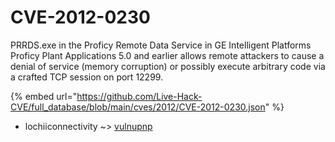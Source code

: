 # CVE-2012-0230

PRRDS.exe in the Proficy Remote Data Service in GE Intelligent Platforms Proficy Plant Applications 5.0 and earlier allows remote attackers to cause a denial of service (memory corruption) or possibly execute arbitrary code via a crafted TCP session on port 12299.

{% embed url="https://github.com/Live-Hack-CVE/full_database/blob/main/cves/2012/CVE-2012-0230.json" %}


* lochiiconnectivity ~> [vulnupnp](https://www.alice-snow.ru/2012/database/cve-2012-0230/vulnupnp-lochiiconnectivity)